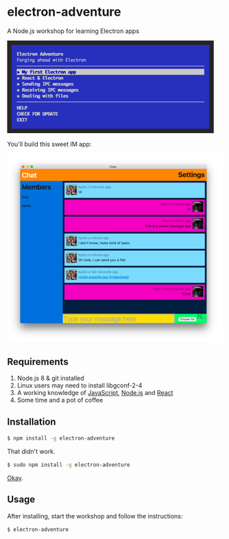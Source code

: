 # electron-adventure

A Node.js workshop for learning Electron apps

![electron-adventure](https://raw.githubusercontent.com/achingbrain/electron-adventure/master/assets/screen-shot-1.png)

You'll build this sweet IM app:

![demo-app](https://raw.githubusercontent.com/achingbrain/electron-adventure/master/assets/screen-shot-2.png)

## Requirements

1. Node.js 8 & git installed
1. Linux users may need to install libgconf-2-4
1. A working knowledge of [JavaScript](https://www.npmjs.com/package/javascripting), [Node.js](https://www.npmjs.com/package/learnyounode) and [React](https://www.npmjs.com/package/learnyoureact)
1. Some time and a pot of coffee

## Installation

```sh
$ npm install -g electron-adventure
```

That didn't work.

```sh
$ sudo npm install -g electron-adventure
```

[Okay](https://xkcd.com/149/).

## Usage

After installing, start the workshop and follow the instructions:

```sh
$ electron-adventure
```
